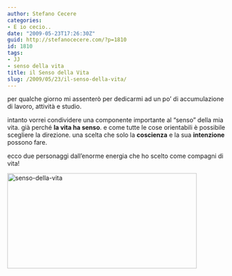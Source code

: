 ```yaml
---
author: Stefano Cecere
categories:
- E io cecio..
date: "2009-05-23T17:26:30Z"
guid: http://stefanocecere.com/?p=1810
id: 1810
tags:
- JJ
- senso della vita
title: il Senso della Vita
slug: /2009/05/23/il-senso-della-vita/
---
```


per qualche giorno mi assenterò per dedicarmi ad un po&#8217; di accumulazione di lavoro, attività e studio.

intanto vorrei condividere una componente importante al &#8220;senso&#8221; della mia vita. già perché **la vita ha senso**. e come tutte le cose orientabili è possibile scegliere la direzione. una scelta che solo la **coscienza** e la sua **intenzione** possono fare.

ecco due personaggi dall&#8217;enorme energia che ho scelto come compagni di vita!

<img class="aligncenter size-full wp-image-1811" title="senso-della-vita" src="http://stefanocecere.com/wp-content/uploads/sites/3/2009/05/senso-della-vita.jpg" alt="senso-della-vita" width="432" height="217" srcset="http://stefanocecere.com/wp-content/uploads/sites/3/2009/05/senso-della-vita.jpg 432w, http://stefanocecere.com/wp-content/uploads/sites/3/2009/05/senso-della-vita-300x151.jpg 300w" sizes="(max-width: 432px) 100vw, 432px" />